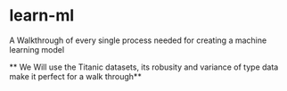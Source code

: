 # learn-ml
A Walkthrough of every single process needed for creating a machine learning model

** We Will use the Titanic datasets, its robusity and variance of type data make it perfect for a walk through**
